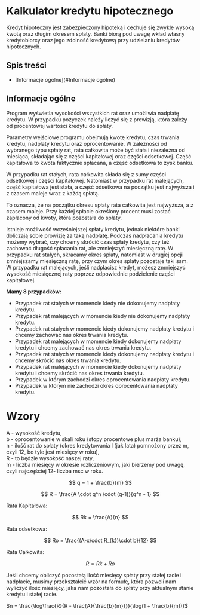# Kalkulator kredytu hipotecznego

Kredyt hipoteczny jest zabezpieczony hipoteką i cechuje się zwykle wysoką kwotą oraz długim okresem spłaty. Banki biorą pod uwagę wkład własny kredytobiorcy oraz jego zdolność kredytową przy udzielaniu kredytów hipotecznych.

## Spis treści
* [Informacje ogólne](#Informacje ogólne)


## Informacje ogólne

Program wyświetla wysokości wszystkich rat oraz umożliwia nadpłatę kredytu. W przypadku pożyczek należy liczyć się z prowizją, która zależy od procentowej wartości kredytu do spłaty.

Parametry wejściowe programu obejmują kwotę kredytu, czas trwania kredytu, nadpłaty kredytu oraz oprocentowanie. W zależności od wybranego typu spłaty rat, rata całkowita może być stała i niezależna od miesiąca, składając się z części kapitałowej oraz części odsetkowej. Część kapitałowa to kwota faktycznie spłacana, a część odsetkowa to zysk banku.

W przypadku rat stałych, rata całkowita składa się z sumy części odsetkowej i części kapitałowej. Natomiast w przypadku rat malejących, część kapitałowa jest stała, a część odsetkowa na początku jest najwyższa i z czasem maleje wraz z każdą spłatą.

To oznacza, że na początku okresu spłaty rata całkowita jest najwyższa, a z czasem maleje. Przy każdej spłacie określony procent musi zostać zapłacony od kwoty, która pozostała do spłaty.

Istnieje możliwość wcześniejszej spłaty kredytu, jednak niektóre banki doliczają sobie prowizję za taką nadpłatę. Podczas nadpłacania kredytu możemy wybrać, czy chcemy skrócić czas spłaty kredytu, czy też zachować długość spłacania rat, ale zmniejszyć miesięczną ratę. W przypadku rat stałych, skracamy okres spłaty, natomiast w drugiej opcji zmniejszamy miesięczną ratę, przy czym okres spłaty pozostaje taki sam. W przypadku rat malejących, jeśli nadpłacisz kredyt, możesz zmniejszyć wysokość miesięcznej raty poprzez odpowiednie podzielenie części kapitałowej. <br>

**Mamy 8 przypadków:**

- Przypadek rat stałych w momencie kiedy nie dokonujemy nadpłaty kredytu.
- Przypadek rat malejących w momencie kiedy nie dokonujemy nadpłaty kredytu.
- Przypadek rat stałych w momencie kiedy dokonujemy nadpłaty kredytu i chcemy zachować nas okres trwania kredytu.
- Przypadek rat malejących w momencie kiedy dokonujemy nadpłaty kredytu i chcemy zachować nas okres trwania kredytu.
- Przypadek rat stałych w momencie kiedy dokonujemy nadpłaty kredytu i chcemy skrócić nas okres trwania kredytu.
- Przypadek rat malejących w momencie kiedy dokonujemy nadpłaty kredytu i chcemy skrócić nas okres trwania kredytu.
- Przypadek w którym zachodzi okres oprocentowania nadpłaty kredytu.
- Przypadek w którym nie zachodzi okres oprocentowania nadpłaty kredytu.

# Wzory

A - wysokość kredytu,<br>
b - oprocentowanie w skali roku (stopy procentowe plus marża banku),<br>
n - ilość rat do spłaty (okres kredytowania l (jak lata) pomnożony przez m, czyli 12, bo tyle jest miesięcy w roku),<br>
R - to będzie wysokość naszej raty,<br>
m - liczba miesięcy w okresie rozliczeniowym, jaki bierzemy pod uwagę, czyli najczęściej 12- liczba msc w roku.



$$ q = 1 + \frac{b}{m} $$

$$ R = \frac{A \cdot q^n \cdot (q-1)}{q^n - 1} $$



Rata Kapitałowa:

$$ Rk = \frac{A}{n} $$

Rata odsetkowa:

$$ Ro = \frac{(A-x\cdot R_{k})\cdot b}{12} $$

Rata Całkowita:

$$ R = Rk + Ro $$

Jeśli chcemy obliczyć pozostałą ilość miesięcy spłaty przy stałej racie i nadpłacie, musimy przekształcić wzór na formułę, która pozwoli nam wyliczyć ilość miesięcy, jaka nam pozostała do spłaty przy aktualnym stanie kredytu i stałej racie.

$n = \frac{\log\frac{R}{R - \frac{A}{\frac{b}{m}}}}{\log(1 + \frac{b}{m})}$
